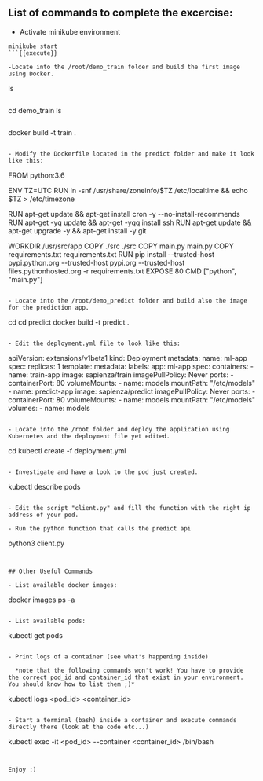 ## List of commands to complete the excercise:

- Activate minikube environment

```
minikube start
```{{execute}}

-Locate into the /root/demo_train folder and build the first image using Docker.

```
ls
```{{execute}}

```
cd demo_train
ls
```{{execute}}

```
docker build -t train .
```{{execute}}

- Modify the Dockerfile located in the predict folder and make it look like this:

```
FROM python:3.6

ENV TZ=UTC
RUN ln -snf /usr/share/zoneinfo/$TZ /etc/localtime && echo $TZ > /etc/timezone

RUN apt-get update && apt-get install cron -y --no-install-recommends
RUN apt-get -yq update && apt-get -yqq install ssh
RUN apt-get update && apt-get upgrade -y && apt-get install -y git

WORKDIR /usr/src/app
COPY ./src ./src
COPY main.py main.py
COPY requirements.txt requirements.txt
RUN pip install --trusted-host pypi.python.org --trusted-host pypi.org --trusted-host files.pythonhosted.org -r requirements.txt
EXPOSE 80
CMD ["python", "main.py"]

```{{copy}}

- Locate into the /root/demo_predict folder and build also the image for the prediction app.

```
cd
cd predict
docker build -t predict .
```{{execute}}

- Edit the deployment.yml file to look like this:

```
apiVersion: extensions/v1beta1
kind: Deployment
metadata:
  name: ml-app
spec:
  replicas: 1
  template:
    metadata:
      labels:
        app: ml-app
    spec:
      containers:
      - name: train-app
        image: sapienza/train
        imagePullPolicy: Never
        ports:
        - containerPort: 80
        volumeMounts:
        - name: models
          mountPath: "/etc/models"
      - name: predict-app
        image: sapienza/predict
        imagePullPolicy: Never
        ports:
        - containerPort: 80
        volumeMounts:
        - name: models
          mountPath: "/etc/models"
      volumes:
      - name: models
```{{copy}}

- Locate into the /root folder and deploy the application using Kubernetes and the deployment file yet edited.

```
cd
kubectl create -f deployment.yml
```{{execute}}

- Investigate and have a look to the pod just created.

```
kubectl describe pods
```{{execute}}

- Edit the script "client.py" and fill the function with the right ip address of your pod.

- Run the python function that calls the predict api

```
python3 client.py
```{{execute}}


## Other Useful Commands

- List available docker images:

```
docker images ps -a
```{{execute}}

- List available pods:

```
kubectl get pods
```{{execute}}

- Print logs of a container (see what's happening inside)

  *note that the following commands won't work! You have to provide the correct pod_id and container_id that exist in your environment. You should know how to list them ;)*

```
kubectl logs <pod_id> <container_id>
```{{execute}}

- Start a terminal (bash) inside a container and execute commands directly there (look at the code etc...)

```
kubectl exec -it <pod_id> --container <container_id> /bin/bash
```{{execute}}


Enjoy :)

